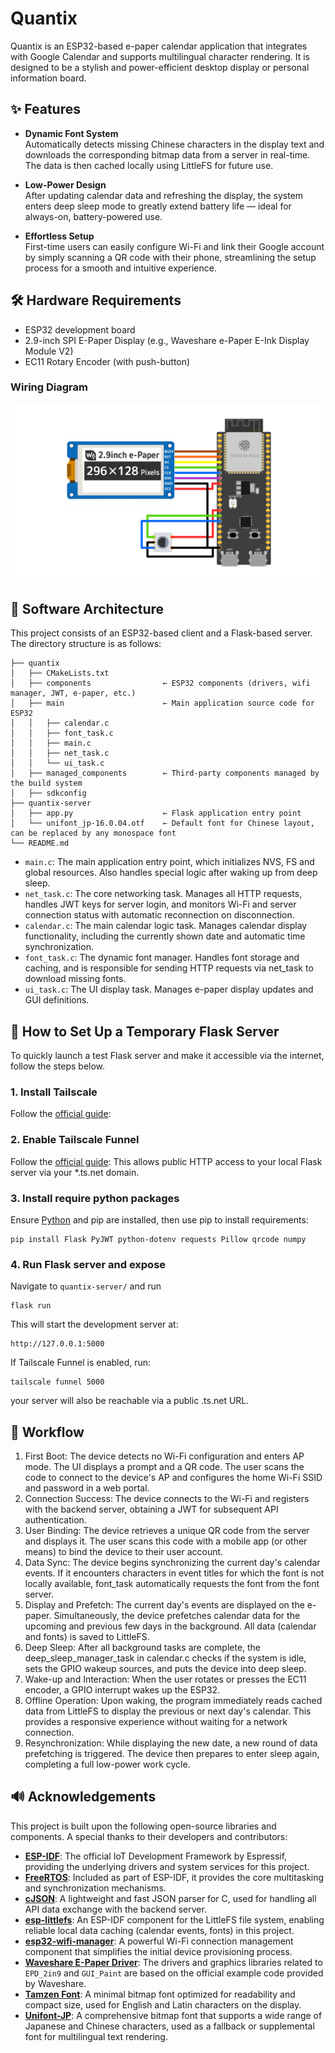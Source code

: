 # Quantix
Quantix is an ESP32-based e-paper calendar application that integrates with Google Calendar and supports multilingual character rendering. It is designed to be a stylish and power-efficient desktop display or personal information board.

## ✨ Features
- **Dynamic Font System**  
  Automatically detects missing Chinese characters in the display text and downloads the corresponding bitmap data from a server in real-time. The data is then cached locally using LittleFS for future use.

- **Low-Power Design**  
  After updating calendar data and refreshing the display, the system enters deep sleep mode to greatly extend battery life — ideal for always-on, battery-powered use.

- **Effortless Setup**  
  First-time users can easily configure Wi-Fi and link their Google account by simply scanning a QR code with their phone, streamlining the setup process for a smooth and intuitive experience.

## 🛠️ Hardware Requirements
* ESP32 development board
* 2.9-inch SPI E-Paper Display (e.g., Waveshare e-Paper E-Ink Display Module V2)
* EC11 Rotary Encoder (with push-button)

### Wiring Diagram
![ESP32 wiring diagram](quantix/images/wiring-diagram.png)

## 💾 Software Architecture
This project consists of an ESP32-based client and a Flask-based server.
The directory structure is as follows:

```
├── quantix
│   ├── CMakeLists.txt
│   ├── components                ← ESP32 components (drivers, wifi manager, JWT, e-paper, etc.)
│   ├── main                      ← Main application source code for ESP32
│   │   ├── calendar.c
│   │   ├── font_task.c
│   │   ├── main.c                
│   │   ├── net_task.c            
│   │   └── ui_task.c
│   ├── managed_components        ← Third-party components managed by the build system
│   ├── sdkconfig
├── quantix-server
│   ├── app.py                    ← Flask application entry point    
│   └── unifont_jp-16.0.04.otf    ← Default font for Chinese layout, can be replaced by any monospace font
└── README.md

```
* ```main.c```: The main application entry point, which initializes NVS, FS and global resources. Also handles special logic after waking up from deep sleep.
* ```net_task.c```: The core networking task. Manages all HTTP requests, handles JWT keys for server login, and monitors Wi-Fi and server connection status with automatic reconnection on disconnection.
* ```calendar.c```: The main calendar logic task. Manages calendar display functionality, including the currently shown date and automatic time synchronization.
* ```font_task.c```: The dynamic font manager. Handles font storage and caching, and is responsible for sending HTTP requests via net_task to download missing fonts.
* ```ui_task.c```: The UI display task. Manages e-paper display updates and GUI definitions.

## 🧪 How to Set Up a Temporary Flask Server

To quickly launch a test Flask server and make it accessible via the internet, follow the steps below.

### 1. Install Tailscale

Follow the [official guide](https://tailscale.com/download):

### 2. Enable Tailscale Funnel
Follow the [official guide](https://tailscale.com/kb/1223/funnel):
This allows public HTTP access to your local Flask server via your *.ts.net domain.

### 3. Install require python packages
Ensure [Python](https://www.python.org/downloads/) and pip are installed, then use pip to install requirements:
```
pip install Flask PyJWT python-dotenv requests Pillow qrcode numpy
```

### 4. Run Flask server and expose
Navigate to ```quantix-server/``` and run
```
flask run
```
This will start the development server at:
```
http://127.0.0.1:5000
```
If Tailscale Funnel is enabled, run:
```
tailscale funnel 5000
```
your server will also be reachable via a public .ts.net URL.

## 🔄 Workflow
1. First Boot: The device detects no Wi-Fi configuration and enters AP mode. The UI displays a prompt and a QR code. The user scans the code to connect to the device's AP and configures the home Wi-Fi SSID and password in a web portal.
2. Connection Success: The device connects to the Wi-Fi and registers with the backend server, obtaining a JWT for subsequent API authentication.
3. User Binding: The device retrieves a unique QR code from the server and displays it. The user scans this code with a mobile app (or other means) to bind the device to their user account.
4. Data Sync: The device begins synchronizing the current day's calendar events. If it encounters characters in event titles for which the font is not locally available, font_task automatically requests the font from the font server.
5. Display and Prefetch: The current day's events are displayed on the e-paper. Simultaneously, the device prefetches calendar data for the upcoming and previous few days in the background. All data (calendar and fonts) is saved to LittleFS.
6. Deep Sleep: After all background tasks are complete, the deep_sleep_manager_task in calendar.c checks if the system is idle, sets the GPIO wakeup sources, and puts the device into deep sleep.
7. Wake-up and Interaction: When the user rotates or presses the EC11 encoder, a GPIO interrupt wakes up the ESP32.
8. Offline Operation: Upon waking, the program immediately reads cached data from LittleFS to display the previous or next day's calendar. This provides a responsive experience without waiting for a network connection.
9. Resynchronization: While displaying the new date, a new round of data prefetching is triggered. The device then prepares to enter sleep again, completing a full low-power work cycle.
   
## 🔊 Acknowledgements

This project is built upon the following open-source libraries and components. A special thanks to their developers and contributors:

*   [**ESP-IDF**](https://github.com/espressif/esp-idf): The official IoT Development Framework by Espressif, providing the underlying drivers and system services for this project.  
*   [**FreeRTOS**](https://www.freertos.org/): Included as part of ESP-IDF, it provides the core multitasking and synchronization mechanisms.  
*   [**cJSON**](https://github.com/DaveGamble/cJSON): A lightweight and fast JSON parser for C, used for handling all API data exchange with the backend server.  
*   [**esp-littlefs**](https://github.com/joltwallet/esp_littlefs): An ESP-IDF component for the LittleFS file system, enabling reliable local data caching (calendar events, fonts) in this project.  
*   [**esp32-wifi-manager**](https://github.com/tonyp7/esp32-wifi-manager): A powerful Wi-Fi connection management component that simplifies the initial device provisioning process.  
*   [**Waveshare E-Paper Driver**](https://www.waveshare.com/wiki/2.9inch_e-Paper_Module_Manual): The drivers and graphics libraries related to `EPD_2in9` and `GUI_Paint` are based on the official example code provided by Waveshare.  
*   [**Tamzen Font**](https://github.com/sunaku/tamzen-font): A minimal bitmap font optimized for readability and compact size, used for English and Latin characters on the display.  
*   [**Unifont-JP**](https://unifoundry.com/unifont/index.html): A comprehensive bitmap font that supports a wide range of Japanese and Chinese characters, used as a fallback or supplemental font for multilingual text rendering.
